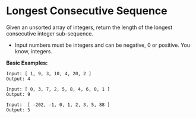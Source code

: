 # Longest Consecutive Sequence

Given an unsorted array of integers, return the length of the longest consecutive integer sub-sequence.

 - Input numbers must be integers and can be negative, 0 or positive. You know, integers.

**Basic Examples:**
```
Input: [ 1, 9, 3, 10, 4, 20, 2 ]
Output: 4

Input: [ 0, 3, 7, 2, 5, 8, 4, 6, 0, 1 ]
Output: 9

Input:  [ -202, -1, 0, 1, 2, 3, 5, 88 ]
Output: 5
```
